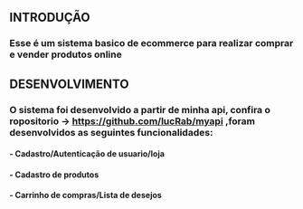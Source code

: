 ## INTRODUÇÃO
### Esse é um sistema basico de ecommerce para realizar comprar e vender produtos online
## DESENVOLVIMENTO
### O sistema foi desenvolvido a partir de minha api, confira o ropositorio -> https://github.com/lucRab/myapi ,foram desenvolvidos as seguintes funcionalidades:
#### - Cadastro/Autenticação de usuario/loja
#### - Cadastro de produtos
#### - Carrinho de compras/Lista de desejos

